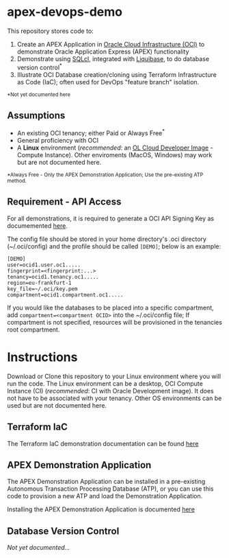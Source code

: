 # apex-devops-demo
This repository stores code to:
1. Create an APEX Application in [Oracle Cloud Infrastructure (OCI)](www.oracle.cloud) to demonstrate Oracle Application Express (APEX) functionality
2. Demonstrate using [SQLcl](https://www.oracle.com/uk/database/technologies/appdev/sqlcl.html), integrated with [Liquibase](https://www.liquibase.org/), to do database version control<sup>*</sup>
3. Illustrate OCI Database creation/cloning using Terraform Infrastructure as Code (IaC); often used for DevOps "feature branch" isolation.

<sup>*Not yet documented here</sup>

## Assumptions
* An existing OCI tenancy; either Paid or Always Free<sup>*</sup>
* General proficiency with OCI
* A **Linux** environment (_recommended_: an [OL Cloud Developer Image](https://docs.oracle.com/en-us/iaas/oracle-linux/developer/index.htm#About-the-Oracle-Linux-Cloud-D) - Compute Instance).  Other enviroments (MacOS, Windows) may work but are not documented here.

<sup>*Always Free - Only the APEX Demonstration Application; Use the pre-existing ATP method.</sup>

## Requirement - API Access
For all demonstrations, it is required to generate a OCI API Signing Key as documemented [here](https://docs.oracle.com/en-us/iaas/Content/API/Concepts/apisigningkey.htm#apisigningkey_topic_How_to_Generate_an_API_Signing_Key_Console).

The config file should be stored in your home directory's .oci directory (~/.oci/config) and the profile should be called `[DEMO]`; below is an example:
```
[DEMO]
user=ocid1.user.oc1.....
fingerprint=<fingerprint:...>
tenancy=ocid1.tenancy.oc1.....
region=eu-frankfurt-1
key_file=~/.oci/key.pem
compartment=ocid1.compartment.oc1.....
```

If you would like the databases to be placed into a specific compartment, add `compartment=<compartment OCID>` into the ~/.oci/config file; If compartment is not specified, resources will be provisioned in the tenancies root compartment.

# Instructions
Download or Clone this repository to your Linux environment where you will run the code.  The Linux environment can be a desktop, OCI Compute Instance (CI) (_recommended_: CI with Oracle Development image).  It does not have to be associated with your tenancy.  Other OS environments can be used but are not documented here.

## Terraform IaC
The Terraform IaC demonstration documentation can be found [here](doco/TERRAFORM_IAC.md)

## APEX Demonstration Application
The APEX Demonstration Application can be installed in a pre-existing Autonomous Transaction Processing Database (ATP), or you can use this code to provision a new ATP and load the Demonstration Application.

Installing the APEX Demonstration Application is documented [here](doco/APEX_DEMO.md)

## Database Version Control
_Not yet documented..._